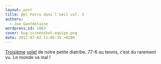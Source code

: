 ```yaml
---
layout: post
title: Del Potro dans l'oeil vol. 3
authors:
  - Joe Gantdelaine
wordpress_id: 1063
cover: bug-screenshot-equipe.png
date: 2012-07-02 11:05:35 +0200
---
```


[Troisième][i1035] [volet][i1046] de notre petite diatribe. 77-6 au tennis,
c’est du rarement vu. Le monde va mal !

[i1035]: https://www.deadrooster.org/poutre-dans-l-oeil/
[i1046]: https://www.deadrooster.org/poutre-dans-l-oeil-vol-2/
